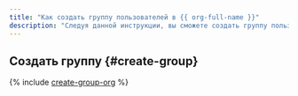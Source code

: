 ```yaml
---
title: "Как создать группу пользователей в {{ org-full-name }}"
description: "Следуя данной инструкции, вы сможете создать группу пользователей в {{ org-name }}." 
---
```


## Создать группу {#create-group}
 
{% include [create-group-org](../../_includes/organization/create-group-org.md) %}